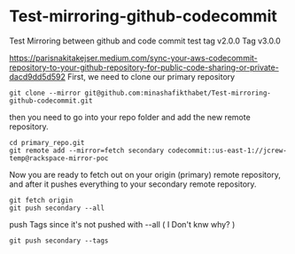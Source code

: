# Test-mirroring-github-codecommit
Test Mirroring between github and code commit 
test 
tag v2.0.0
Tag v3.0.0


https://parisnakitakejser.medium.com/sync-your-aws-codecommit-repository-to-your-github-repository-for-public-code-sharing-or-private-dacd9dd5d592
First, we need to clone our primary repository
```
git clone --mirror git@github.com:minashafikthabet/Test-mirroring-github-codecommit.git
```
then you need to go into your repo folder and add the new remote repository.
```
cd primary_repo.git
git remote add --mirror=fetch secondary codecommit::us-east-1://jcrew-temp@rackspace-mirror-poc
```
Now you are ready to fetch out on your origin (primary) remote repository, and after it pushes everything to your secondary remote repository.
```
git fetch origin
git push secondary --all
```
push Tags since it's not pushed with --all ( I Don't knw why? )
```
git push secondary --tags
```
